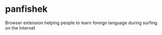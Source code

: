 # panfishek
Browser extension helping people to learn foreign language during surfing on the Internet
